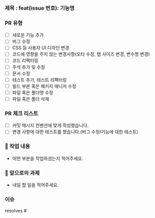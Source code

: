 ### 제목 : feat(issue 번호): 기능명

### PR 유형

- [ ] 새로운 기능 추가
- [ ] 버그 수정
- [ ] CSS 등 사용자 UI 디자인 변경
- [ ] 코드에 영향을 주지 않는 변경사항(오타 수정, 탭 사이즈 변경, 변수명 변경)
- [ ] 코드 리팩터링
- [ ] 주석 추가 및 수정
- [ ] 문서 수정
- [ ] 테스트 추가, 테스트 리팩터링
- [ ] 빌드 부분 혹은 패키지 매니저 수정
- [ ] 파일 혹은 폴더명 수정
- [ ] 파일 혹은 폴더 삭제

### PR 체크 리스트

<!-- PR이 다음 요구 사항을 충족하는지 확인하세요. -->

- [ ] 커밋 메시지 컨벤션에 맞게 작성했습니다.
- [ ] 변경 사항에 대한 테스트를 했습니다.(버그 수정/기능에 대한 테스트)

### 🔎 작업 내용

<!-- 어떤 작업을 하셨는지 상세하게 작성해주세요. -->

- 어떤 부분을 작업하셨는지 적어주세요.
  <br />

### 🔧 앞으로의 과제

- 내일 할 일을 적어주세요.
  <br />

### 이슈

<!-- 이슈 키워드와 함께 #을 입력한 후 이슈 번호를 선택해주세요. -->
<!-- 예시 : resolves #1 -->

resolves #
